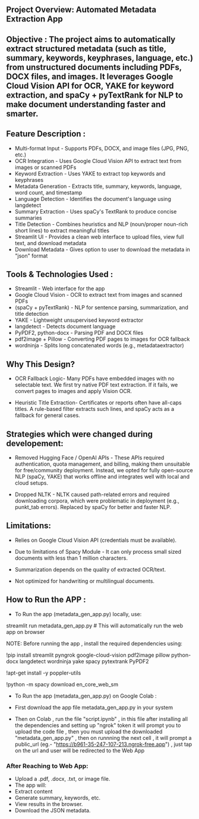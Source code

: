 ## Project Overview: Automated Metadata Extraction App

## Objective : The project aims to automatically extract structured metadata (such as title, summary, keywords, keyphrases, language, etc.) from unstructured documents including PDFs, DOCX files, and images. It leverages Google Cloud Vision API for OCR, YAKE for keyword extraction, and spaCy + pyTextRank for NLP to make document understanding faster and smarter.


## Feature	Description :

- Multi-format Input - Supports PDFs, DOCX, and image files (JPG, PNG, etc.)
- OCR Integration - Uses Google Cloud Vision API to extract text from images or scanned PDFs
- Keyword Extraction - Uses YAKE to extract top keywords and keyphrases
- Metadata Generation - Extracts title, summary, keywords, language, word count, and timestamp
- Language Detection - Identifies the document's language using langdetect
- Summary Extraction - Uses spaCy's TextRank to produce concise summaries
- Title Detection - Combines heuristics and NLP (noun/proper noun-rich short lines) to extract meaningful titles
- Streamlit UI - Provides a clean web interface to upload files, view full text, and download metadata
- Download Metadata - Gives option to user to download the metadata in "json" format



## Tools & Technologies Used :


- Streamlit - Web interface for the app
- Google Cloud Vision	- OCR to extract text from images and scanned PDFs
- (spaCy + pyTextRank) - NLP for sentence parsing, summarization, and title detection
- YAKE - Lightweight unsupervised keyword extractor
- langdetect - Detects document language
- PyPDF2, python-docx	- Parsing PDF and DOCX files
- pdf2image + Pillow - Converting PDF pages to images for OCR fallback
- wordninja - Splits long concatenated words (e.g., metadataextractor)




## Why This Design?

- OCR Fallback Logic-
Many PDFs have embedded images with no selectable text. We first try native PDF text extraction. If it fails, we convert pages to images and apply Vision OCR.

- Heuristic Title Extraction-
Certificates or reports often have all-caps titles. A rule-based filter extracts such lines, and spaCy acts as a fallback for general cases.



## Strategies which were changed during developement:

- Removed Hugging Face / OpenAI APIs  -  These APIs required authentication, quota management, and billing, making them unsuitable for free/community deployment. Instead, we opted for fully open-source NLP (spaCy, YAKE) that works offline and integrates well with local and cloud setups.

    
- Dropped NLTK  -  NLTK caused path-related errors and required downloading corpora, which were problematic in deployment (e.g., punkt_tab errors). Replaced by spaCy for better and faster NLP.




## Limitations:

- Relies on Google Cloud Vision API (credentials must be available).

- Due to limitations of Spacy Module - It can only process small sized documents with less than 1 million characters.
  
- Summarization depends on the quality of extracted OCR/text.

- Not optimized for handwriting or multilingual documents.




## How to Run the APP :



- To Run the app (metadata_gen_app.py) locally, use:

streamlit run metadata_gen_app.py  # This will automatically run the web app on browser

NOTE: Before running the app , install the required dependencies using:

!pip install streamlit pyngrok google-cloud-vision pdf2image pillow python-docx langdetect wordninja yake spacy pytextrank PyPDF2

!apt-get install -y poppler-utils

!python -m spacy download en_core_web_sm




- To Run the app (metadata_gen_app.py) on Google Colab :

- First download the app file metadata_gen_app.py in your system
  
- Then on Colab , run the file "script.ipynb" , in this file after installing all the dependencies and setting up "ngrok" token it will prompt you to upload the code file , then you must upload the downloaded "metadata_gen_app.py" ,
  then on runnning the next cell , it will prompt a public_url (eg.- "https://b961-35-247-107-213.ngrok-free.app") , just tap on the url and user will be redirected to the Web App


### After Reaching to Web App:

- Upload a .pdf, .docx, .txt, or image file.
- The app will:
- Extract content
- Generate summary, keywords, etc.
- View results in the browser.
- Download the JSON metadata.

    
 
